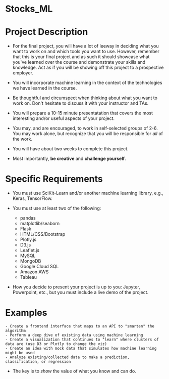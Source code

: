 # Stocks_ML
# Project Description

* For the final project, you will have a lot of leeway in deciding what you want to work on and which tools you want to use. However, remember that this is your final project and as such it should showcase what you've learned over the course and demonstrate your skills and knowledge. Act as if you will be showing off this project to a prospective employer.

* You will incorporate machine learning in the context of the technologies we have learned in the course.

* Be thoughtful and circumspect when thinking about what you want to work on. Don't hesitate to discuss it with your instructor and TAs.

* You will prepare a 10-15 minute presentatation that covers the most interesting and/or useful aspects of your project.

* You may, and are encouraged, to work in self-selected groups of 2-6. You may work alone, but recognize that you will be responsible for _all_ of the work.

* You will have about two weeks to complete this project.

* Most importantly, **be creative** and **challenge yourself**.


# Specific Requirements

* You must use SciKit-Learn and/or another machine learning library, e.g., Keras, TensorFlow.

* You must use at least two of the following:

	- pandas
	- matplotlib/seaborn
	- Flask
	- HTML/CSS/Bootstrap
	- Plotly.js
	- D3.js
	- Leaflet.js
	- MySQL
	- MongoDB
	- Google Cloud SQL
	- Amazon AWS
	- Tableau

* How you decide to present your project is up to you: Jupyter, Powerpoint, etc., but you must include a live demo of the project.


# Examples

	- Create a frontend interface that maps to an API to "smarten" the algorithm
	- Perform a deep dive of existing data using machine learning
	- Create a visualization that continues to "learn" where clusters of data are (use D3 or Plotly to change the viz)
	- Create an idea with mock data that simulates how machine learning might be used
	- Analyze existing/collected data to make a prediction, classification, or regression

* The key is to _show_ the value of what you know and can do.
